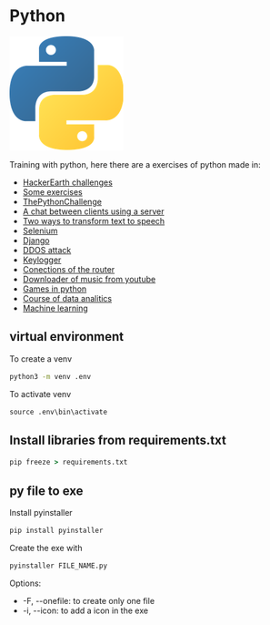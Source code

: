 # Python

![](img/python.png)

Training with python, here there are a exercises of python made in:

- [HackerEarth challenges](HackerEarth)
- [Some exercises](Exercises)
- [ThePythonChallenge](ThePythonChallenge)
- [A chat between clients using a server](chat)
- [Two ways to transform text to speech](Text_to_speech)
- [Selenium](https://github.com/Kzarama/Selenium_Python)
- [Django](https://github.com/Kzarama/Django)
- [DDOS attack](ddos)
- [Keylogger](keylogger)
- [Conections of the router](router_conextions)
- [Downloader of music from youtube](youtube_downloader)
- [Games in python](https://github.com/Kzarama/Games_python)
- [Course of data analitics](https://github.com/Kzarama/Analitics)
- [Machine learning](https://github.com/Kzarama/machine_learning)

## virtual environment

To create a venv

```cmd
python3 -m venv .env
```

To activate venv

```cmd
source .env\bin\activate
```

## Install libraries from requirements.txt

```cmd
pip freeze > requirements.txt
```

## py file to exe

Install pyinstaller

```cmd
pip install pyinstaller
```

Create the exe with 

```cmd
pyinstaller FILE_NAME.py
```

Options:

- -F, --onefile: to create only one file
- -i, --icon: to add a icon in the exe

